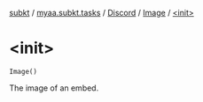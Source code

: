 [subkt](../../../index.md) / [myaa.subkt.tasks](../../index.md) / [Discord](../index.md) / [Image](index.md) / [&lt;init&gt;](./-init-.md)

# &lt;init&gt;

`Image()`

The image of an embed.

